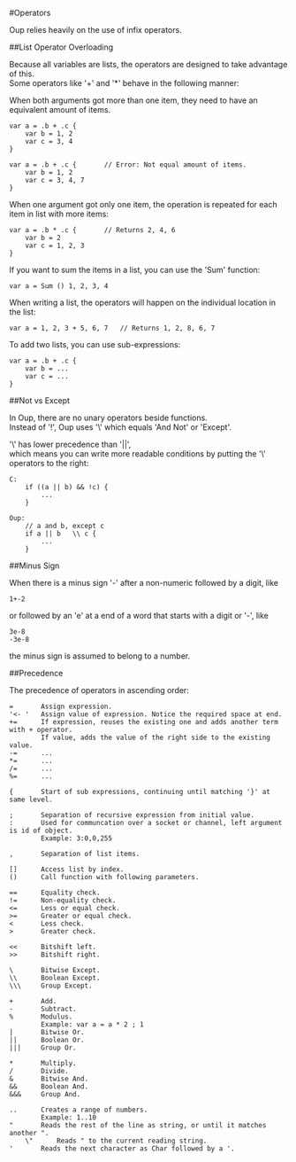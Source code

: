 #Operators

Oup relies heavily on the use of infix operators.  

##List Operator Overloading

Because all variables are lists, the operators are designed to take advantage of this.  
Some operators like '+' and '*' behave in the following manner:  

When both arguments got more than one item, they need to have an equivalent amount of items.  

    var a = .b + .c {
        var b = 1, 2
        var c = 3, 4
    }
    
    var a = .b + .c {       // Error: Not equal amount of items.  
        var b = 1, 2
        var c = 3, 4, 7
    }
    
When one argument got only one item, the operation is repeated for each item in list with more items:  

    var a = .b * .c {       // Returns 2, 4, 6
        var b = 2
        var c = 1, 2, 3
    }

If you want to sum the items in a list, you can use the 'Sum' function:

    var a = Sum () 1, 2, 3, 4
    
When writing a list, the operators will happen on the individual location in the list:

    var a = 1, 2, 3 + 5, 6, 7   // Returns 1, 2, 8, 6, 7
    
To add two lists, you can use sub-expressions:

    var a = .b + .c {
        var b = ...
        var c = ...
    }

##Not vs Except

In Oup, there are no unary operators beside functions.  
Instead of '!', Oup uses '\\' which equals 'And Not' or 'Except'.  

'\\' has lower precedence than '||',  
which means you can write more readable conditions by putting the '\\' operators to the right:

    C:
        if ((a || b) && !c) {
            ...
        }
        
    Oup:
        // a and b, except c
        if a || b   \\ c {
            ...
        } 

##Minus Sign

When there is a minus sign '-' after a non-numeric followed by a digit, like

    1+-2
    
or followed by an 'e' at a end of a word that starts with a digit or '-', like

    3e-8
    -3e-8

the minus sign is assumed to belong to a number.  

##Precedence

The precedence of operators in ascending order:

    =       Assign expression.
    '<- '   Assign value of expression. Notice the required space at end.
    +=      If expression, reuses the existing one and adds another term with + operator.  
            If value, adds the value of the right side to the existing value.  
    -=      ...
    *=      ...
    /=      ...
    %=      ...
    
    {       Start of sub expressions, continuing until matching '}' at same level.  

    ;       Separation of recursive expression from initial value.
    :       Used for communcation over a socket or channel, left argument is id of object.  
            Example: 3:0,0,255
    
    ,       Separation of list items.
    
    []      Access list by index.
    ()      Call function with following parameters.
    
    ==      Equality check.
    !=      Non-equality check.
    <=      Less or equal check.
    >=      Greater or equal check.
    <       Less check.
    >       Greater check.
    
    <<      Bitshift left. 
    >>      Bitshift right.
    
    \       Bitwise Except.
    \\      Boolean Except.
    \\\     Group Except.
    
    +       Add.
    -       Subtract.
    %       Modulus.
            Example: var a = a * 2 ; 1  
    |       Bitwise Or.
    ||      Boolean Or.
    |||     Group Or.
            
    *       Multiply.
    /       Divide.
    &       Bitwise And.
    &&      Boolean And.
    &&&     Group And.
            
    ..      Creates a range of numbers.
            Example: 1..10
    "       Reads the rest of the line as string, or until it matches another ".  
        \"      Reads " to the current reading string.  
    '       Reads the next character as Char followed by a '.  
